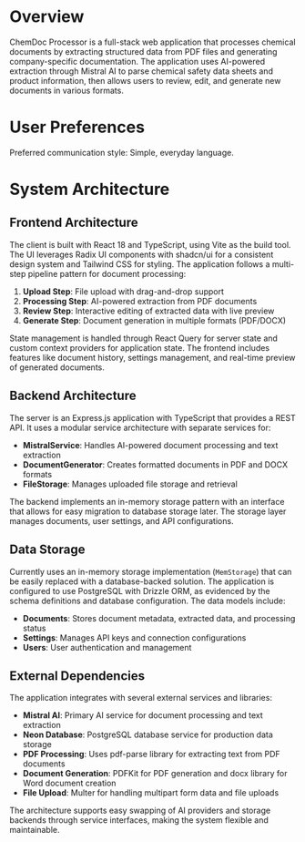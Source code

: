 # Overview

ChemDoc Processor is a full-stack web application that processes chemical documents by extracting structured data from PDF files and generating company-specific documentation. The application uses AI-powered extraction through Mistral AI to parse chemical safety data sheets and product information, then allows users to review, edit, and generate new documents in various formats.

# User Preferences

Preferred communication style: Simple, everyday language.

# System Architecture

## Frontend Architecture
The client is built with React 18 and TypeScript, using Vite as the build tool. The UI leverages Radix UI components with shadcn/ui for a consistent design system and Tailwind CSS for styling. The application follows a multi-step pipeline pattern for document processing:

1. **Upload Step**: File upload with drag-and-drop support
2. **Processing Step**: AI-powered extraction from PDF documents
3. **Review Step**: Interactive editing of extracted data with live preview
4. **Generate Step**: Document generation in multiple formats (PDF/DOCX)

State management is handled through React Query for server state and custom context providers for application state. The frontend includes features like document history, settings management, and real-time preview of generated documents.

## Backend Architecture
The server is an Express.js application with TypeScript that provides a REST API. It uses a modular service architecture with separate services for:

- **MistralService**: Handles AI-powered document processing and text extraction
- **DocumentGenerator**: Creates formatted documents in PDF and DOCX formats
- **FileStorage**: Manages uploaded file storage and retrieval

The backend implements an in-memory storage pattern with an interface that allows for easy migration to database storage later. The storage layer manages documents, user settings, and API configurations.

## Data Storage
Currently uses an in-memory storage implementation (`MemStorage`) that can be easily replaced with a database-backed solution. The application is configured to use PostgreSQL with Drizzle ORM, as evidenced by the schema definitions and database configuration. The data models include:

- **Documents**: Stores document metadata, extracted data, and processing status
- **Settings**: Manages API keys and connection configurations
- **Users**: User authentication and management

## External Dependencies
The application integrates with several external services and libraries:

- **Mistral AI**: Primary AI service for document processing and text extraction
- **Neon Database**: PostgreSQL database service for production data storage
- **PDF Processing**: Uses pdf-parse library for extracting text from PDF documents
- **Document Generation**: PDFKit for PDF generation and docx library for Word document creation
- **File Upload**: Multer for handling multipart form data and file uploads

The architecture supports easy swapping of AI providers and storage backends through service interfaces, making the system flexible and maintainable.